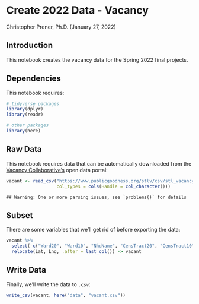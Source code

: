 Create 2022 Data - Vacancy
================
Christopher Prener, Ph.D.
(January 27, 2022)

## Introduction

This notebook creates the vacancy data for the Spring 2022 final
projects.

## Dependencies

This notebook requires:

``` r
# tidyverse packages
library(dplyr)
library(readr)

# other packages
library(here)
```

## Raw Data

This notebook requires data that can be automatically downloaded from
the [Vacancy Collaborative’s](https://www.stlvacancytools.com) open data
portal:

``` r
vacant <- read_csv("https://www.publicgoodness.org/stlv/csv/stl_vacancy_data.csv",
                   col_types = cols(Handle = col_character()))
```

    ## Warning: One or more parsing issues, see `problems()` for details

## Subset

There are some variables that we’ll get rid of before exporting the
data:

``` r
vacant %>% 
  select(-c("Ward20", "Ward10", "NhdName", "CensTract20", "CensTract10")) %>%
  relocate(Lat, Lng, .after = last_col()) -> vacant
```

## Write Data

Finally, we’ll write the data to `.csv`:

``` r
write_csv(vacant, here("data", "vacant.csv"))
```

